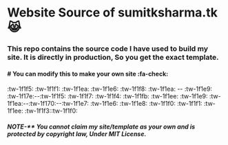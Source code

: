 # Website Source of sumitksharma.tk :joy_cat:
### This repo contains the source code I have used to build my site. It is directly in production, So you get the exact template.
#### # You can modify this to make your own site :fa-check: 
 :tw-1f1f5: :tw-1f1f1: :tw-1f1ea: :tw-1f1e6: :tw-1f1f8: :tw-1f1ea:  -- :tw-1f1e9: :tw-1f17e:--:tw-1f1f5: :tw-1f1f7: :tw-1f1f4: :tw-1f1fb: :tw-1f1ee: :tw-1f1e9: :tw-1f1ea:--:tw-1f170:--:tw-1f1e7: :tw-1f1e6: :tw-1f1e8: :tw-1f1f0: :tw-1f1f1: :tw-1f1ee: :tw-1f1f3::tw-1f1f0:
##### NOTE-** You cannot claim my site/template as your own and is protected by copyright law, Under MIT License.
